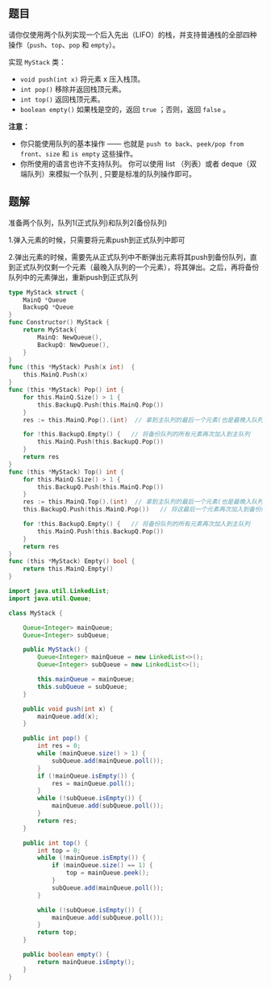 ## 题目

请你仅使用两个队列实现一个后入先出（LIFO）的栈，并支持普通栈的全部四种操作（`push`、`top`、`pop` 和 `empty`）。

实现 `MyStack` 类：

- `void push(int x)` 将元素 x 压入栈顶。
- `int pop()` 移除并返回栈顶元素。
- `int top()` 返回栈顶元素。
- `boolean empty()` 如果栈是空的，返回 `true` ；否则，返回 `false` 。

**注意：**

- 你只能使用队列的基本操作 —— 也就是 `push to back`、`peek/pop from front`、`size` 和 `is empty` 这些操作。
- 你所使用的语言也许不支持队列。 你可以使用 list （列表）或者 deque（双端队列）来模拟一个队列 , 只要是标准的队列操作即可。

## 题解

准备两个队列，队列1(正式队列)和队列2(备份队列)

1.弹入元素的时候，只需要将元素push到正式队列中即可

2.弹出元素的时候，需要先从正式队列中不断弹出元素将其push到备份队列，直到正式队列仅剩一个元素（最晚入队列的一个元素），将其弹出。之后，再将备份队列中的元素弹出，重新push到正式队列

```go
type MyStack struct {
    MainQ *Queue
    BackupQ *Queue
}
func Constructor() MyStack {
    return MyStack{
        MainQ: NewQueue(),
        BackupQ: NewQueue(),
    }
}
func (this *MyStack) Push(x int)  {
    this.MainQ.Push(x)
}
func (this *MyStack) Pop() int {
    for this.MainQ.Size() > 1 {
        this.BackupQ.Push(this.MainQ.Pop())
    }
    res := this.MainQ.Pop().(int)  // 拿到主队列的最后一个元素(也是最晚入队列的一个)

    for !this.BackupQ.Empty() {   // 将备份队列的所有元素再次加入到主队列
        this.MainQ.Push(this.BackupQ.Pop())
    }
    return res
}
func (this *MyStack) Top() int {
    for this.MainQ.Size() > 1 {
        this.BackupQ.Push(this.MainQ.Pop())
    }
    res := this.MainQ.Top().(int)  // 拿到主队列的最后一个元素(也是最晚入队列的一个)
    this.BackupQ.Push(this.MainQ.Pop())   // 将这最后一个元素再次加入到备份队列

    for !this.BackupQ.Empty() {   // 将备份队列的所有元素再次加入到主队列
        this.MainQ.Push(this.BackupQ.Pop())
    }
    return res
}
func (this *MyStack) Empty() bool {
    return this.MainQ.Empty()
}
```

```java
import java.util.LinkedList;
import java.util.Queue;

class MyStack {

    Queue<Integer> mainQueue;
    Queue<Integer> subQueue;

    public MyStack() {
        Queue<Integer> mainQueue = new LinkedList<>();
        Queue<Integer> subQueue = new LinkedList<>();

        this.mainQueue = mainQueue;
        this.subQueue = subQueue;
    }

    public void push(int x) {
        mainQueue.add(x);
    }

    public int pop() {
        int res = 0;
        while (mainQueue.size() > 1) {
            subQueue.add(mainQueue.poll());
        }
        if (!mainQueue.isEmpty()) {
            res = mainQueue.poll();
        }
        while (!subQueue.isEmpty()) {
            mainQueue.add(subQueue.poll());
        }
        return res;
    }

    public int top() {
        int top = 0;
        while (!mainQueue.isEmpty()) {
            if (mainQueue.size() == 1) {
                top = mainQueue.peek();
            }
            subQueue.add(mainQueue.poll());
        }

        while (!subQueue.isEmpty()) {
            mainQueue.add(subQueue.poll());
        }
        return top;
    }

    public boolean empty() {
        return mainQueue.isEmpty();
    }
}
```

